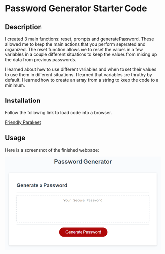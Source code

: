 # Password Generator Starter Code

## Description

I created 3 main functions: reset, prompts and generatePassword. These allowed me to keep the main actions that you perform seperated and organized. The reset function allows me to reset the values in a few variables in a couple different situations to keep the values from mixing up the data from previous passwords.

I learned about how to use different variables and when to set their values to use them in different situations. I learned that variables are thruthy by default. I learned how to create an array from a string to keep the code to a minimum. 

## Installation

Follow the following link to load code into a browser.

[Friendly Parakeet](https://johndavis92790.github.io/friendly-parakeet/)

## Usage

Here is a screenshot of the finished webpage:

![Finished screenshot](assets\images\03-javascript-homework-demo.png)